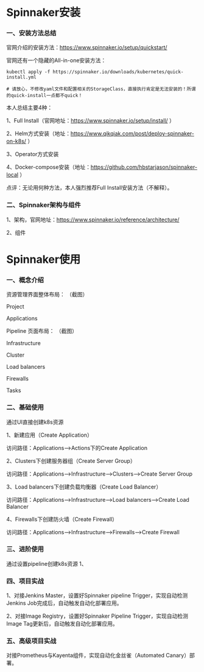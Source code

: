 # Spinnaker安装

### 一、安装方法总结

官网介绍的安装方法：https://www.spinnaker.io/setup/quickstart/

官网还有一个隐藏的All-in-one安装方法：

```
kubectl apply -f https://spinnaker.io/downloads/kubernetes/quick-install.yml

# 请放心，不修改yaml文件和配置相关的StorageClass，直接执行肯定是无法安装的！所谓的quick-install一点都不quick！
```

本人总结主要4种：

1、Full Install（官网地址：https://www.spinnaker.io/setup/install/ ）

2、Helm方式安装（地址：https://www.qikqiak.com/post/deploy-spinnaker-on-k8s/ ）

3、Operator方式安装

4、Docker-compose安装（地址：https://github.com/hbstarjason/spinnaker-local ）

点评：无论用何种方法，本人强烈推荐Full Install安装方法（不解释）。



### 二、Spinnaker架构与组件

1、架构，官网地址：https://www.spinnaker.io/reference/architecture/

2、组件



# Spinnaker使用

### 一、概念介绍
资源管理界面整体布局：
（截图）

Project

Applications

Pipeline
页面布局：
（截图）

Infrastructure

Cluster

Load balancers

Firewalls

Tasks

### 二、基础使用

通过UI直接创建k8s资源

1、新建应用（Create Application）

访问路径：Applications—>Actions下的Create Application

2、Clusters下创建服务器组（Create Server Group）

访问路径：Applications—>Infrastructure—>Clusters—>Create Server Group

3、Load balancers下创建负载均衡器（Create Load Balancer）

访问路径：Applications—>Infrastructure—>Load balancers—>Create Load Balancer

4、Firewalls下创建防火墙（Create Firewall）

访问路径：Applications—>Infrastructure—>Firewalls—>Create Firewall

### 三、进阶使用

通过设置pipeline创建k8s资源
1、

### 四、项目实战

1、对接Jenkins Master，设置好Spinnaker pipeline Trigger，实现自动检测Jenkins Job完成后，自动触发自动化部署应用。

2、对接Image Registry，设置好Spinnaker Pipeline Trigger，实现自动检测Image Tag更新后，自动触发自动化部署应用。

### 五、高级项目实战

对接Prometheus与Kayenta组件，实现自动化金丝雀（Automated Canary）部署。

